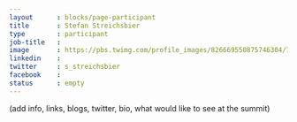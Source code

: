 ```yaml
---
layout      : blocks/page-participant
title       : Stefan Streichsbier
type        : participant
job-title   :
image       : https://pbs.twimg.com/profile_images/826669550875746304/7G7nBcNt_400x400.jpg
linkedin    :
twitter     : s_streichsbier
facebook    :
status      : empty
---
```


(add info, links, blogs, twitter, bio, what would like to see at the summit)
